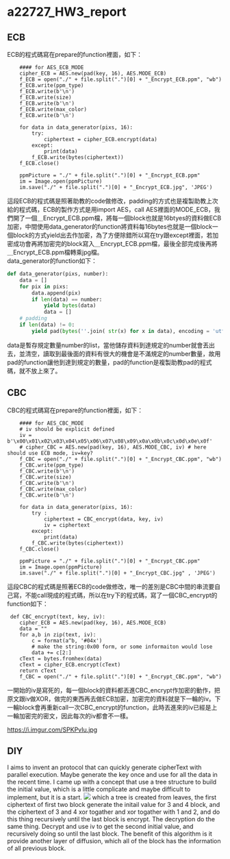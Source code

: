 # a22727_HW3_report
## ECB
ECB的程式碼寫在prepare的function裡面，如下：  
```python=
    #### for AES_ECB_MODE
    cipher_ECB = AES.new(pad(key, 16), AES.MODE_ECB) 
    f_ECB = open("./" + file.split(".")[0] + "_Encrypt_ECB.ppm", "wb")
    f_ECB.write(ppm_type)
    f_ECB.write(b'\n')
    f_ECB.write(size)
    f_ECB.write(b'\n')
    f_ECB.write(max_color)
    f_ECB.write(b'\n')
    
    for data in data_generator(pixs, 16):
        try:
            ciphertext = cipher_ECB.encrypt(data)
        except:
            print(data)
        f_ECB.write(bytes(ciphertext))
    f_ECB.close()

    ppmPicture = "./" + file.split(".")[0] + "_Encrypt_ECB.ppm"
    im = Image.open(ppmPicture)
    im.save("./" + file.split(".")[0] + "_Encrypt_ECB.jpg", 'JPEG')
```
這段ECB的程式碼是照著助教的code做修改，padding的方式也是複製助教上次給的程式碼，ECB的製作方式是用import AES，call AES裡面的MODE_ECB，我們開了一個＿Encrypt_ECB.ppm檔，將每一個block也就是16btyes的資料做ECB加密，中間使用data_generator的function將資料每16bytes也就是一個block一個block的方式yield出去作加密，為了方便除錯所以寫在try跟except裡面，若加密成功會再將加密完的block寫入＿Encrypt_ECB.ppm檔，最後全部完成後再將＿Encrypt_ECB.ppm檔轉乘jpg檔。  
data_generator的function如下：
```python
def data_generator(pixs, number):
    data = []
    for pix in pixs:
        data.append(pix) 
        if len(data) == number:
            yield bytes(data)   
            data = []           
    # padding
    if len(data) != 0:
        yield pad(bytes(''.join( str(x) for x in data), encoding = 'utf-8'), number)
```
data是暫存規定數量number的list，當他儲存資料到達規定的number就會丟出去，並清空，讀取到最後面的資料有很大的機會是不滿規定的number數量，故用pad的function讓他到達到規定的數量，pad的function是複製助教pad的程式碼，就不放上來了。  
## CBC
CBC的程式碼寫在prepare的function裡面，如下：  
```python=
    #### for AES_CBC_MODE
    # iv should be explicit defined
    iv = b'\x00\x01\x02\x03\x04\x05\x06\x07\x08\x09\x0a\x0b\x0c\x0d\x0e\x0f'
    # cipher_CBC = AES.new(pad(key, 16), AES.MODE_CBC, iv) # here should use ECB mode, iv=key?
    f_CBC = open("./" + file.split(".")[0] + "_Encrypt_CBC.ppm", "wb")
    f_CBC.write(ppm_type)
    f_CBC.write(b'\n')
    f_CBC.write(size)
    f_CBC.write(b'\n')
    f_CBC.write(max_color)
    f_CBC.write(b'\n')

    for data in data_generator(pixs, 16): 
        try :
            ciphertext = CBC_encrypt(data, key, iv)
            iv = ciphertext
        except:
            print(data)
        f_CBC.write(bytes(ciphertext))
    f_CBC.close()

    ppmPicture = "./" + file.split(".")[0] + "_Encrypt_CBC.ppm"
    im = Image.open(ppmPicture)
    im.save("./" + file.split(".")[0] + "_Encrypt_CBC.jpg" , 'JPEG')
```
這段CBC的程式碼是照著ECB的code做修改，唯一的差別是CBC中間的串流要自己寫，不能call現成的程式碼，所以在try下的程式碼，寫了一個CBC_encrypt的function如下：  
```python=
 def CBC_encrypt(text, key, iv):
    cipher_ECB = AES.new(pad(key, 16), AES.MODE_ECB)
    data = ""
    for a,b in zip(text, iv):
        c = format(a^b, '#04x')
        # make the string:0x00 form, or some informaiton would lose
        data += c[2:]
    cText = bytes.fromhex(data)
    cText = cipher_ECB.encrypt(cText)
    return cText
    f_CBC = open("./" + file.split(".")[0] + "_Encrypt_CBC.ppm", "wb")
```
一開始的iv是寫死的，每一個block的資料都丟進CBC_encrypt作加密的動作，把原文跟iv做XOR，做完的東西再去做ECB加密，加密完的資料就是下一輪的iv。下一輪block會再重新call一次CBC_encrypt的function，此時丟進來的iv已經是上一輪加密完的密文，因此每次的iv都會不一樣。

https://i.imgur.com/SPKPvIu.jpg

  
## DIY
I aims to invent an protocol that can quickly generate cipherText with parallel execution. Maybe generate the key once and use for all the data in the recent time.
I came up with a concept that use a tree structure to build the initial value, which is a little complicate and maybe difficult to implement, but it is a start.
![](https://i.imgur.com/XoHPuDu.png)
which a tree is created from leaves, the first ciphertext of first two block generate the initail value for 3 and 4 block, and the ciphertext of 3 and 4 xor togather and xor togather with 1 and 2, and do this thing recursively until the last block is encrypt.
The decryption do the same thing. Decrypt and use iv to get the second initial value, and recursively doing so until the last block.
The benefit of this algorithm is it provide another layer of diffusion, which all of the block has the information of all previous block.
